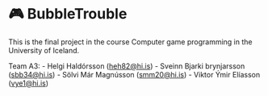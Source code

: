 # :video_game: BubbleTrouble
This is the final project in the course Computer game programming in the University of Iceland.

Team A3:
    - Helgi Haldórsson (heh82@hi.is)
    - Sveinn Bjarki brynjarsson (sbb34@hi.is)
    - Sölvi Már Magnússon (smm20@hi.is)
    - Viktor Ýmir Elíasson (vye1@hi.is)